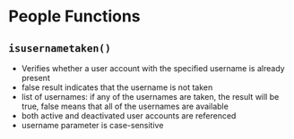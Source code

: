 # People Functions

## `isusernametaken()`
- Verifies whether a user account with the specified username is already present
- false result indicates that the username is not taken
- list of usernames: if any of the usernames are taken, the result will be true, false means that all of the usernames are available
- both active and deactivated user accounts are referenced
- username parameter is case-sensitive